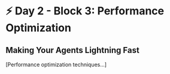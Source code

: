 # ⚡ Day 2 - Block 3: Performance Optimization

## Making Your Agents Lightning Fast

[Performance optimization techniques...]